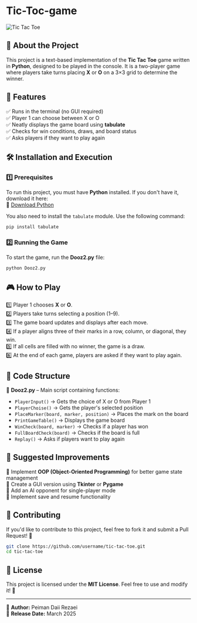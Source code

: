 # Tic-Toc-game

![Tic Tac Toe](https://upload.wikimedia.org/wikipedia/commons/3/32/Tic_tac_toe.svg)

## 🎯 About the Project
This project is a text-based implementation of the **Tic Tac Toe** game written in **Python**, designed to be played in the console. It is a two-player game where players take turns placing **X** or **O** on a 3×3 grid to determine the winner.

## 🚀 Features
✅ Runs in the terminal (no GUI required)  
✅ Player 1 can choose between X or O  
✅ Neatly displays the game board using **tabulate**  
✅ Checks for win conditions, draws, and board status  
✅ Asks players if they want to play again  

## 🛠️ Installation and Execution
### 1️⃣ Prerequisites
To run this project, you must have **Python** installed. If you don't have it, download it here:  
🔗 [Download Python](https://www.python.org/downloads/)

You also need to install the `tabulate` module. Use the following command:
```bash
pip install tabulate
```

### 2️⃣ Running the Game
To start the game, run the **Dooz2.py** file:
```bash
python Dooz2.py
```

## 🎮 How to Play
1️⃣ Player 1 chooses **X** or **O**.  
2️⃣ Players take turns selecting a position (1–9).  
3️⃣ The game board updates and displays after each move.  
4️⃣ If a player aligns three of their marks in a row, column, or diagonal, they win.  
5️⃣ If all cells are filled with no winner, the game is a draw.  
6️⃣ At the end of each game, players are asked if they want to play again.

## 📝 Code Structure
📂 **Dooz2.py** – Main script containing functions:
- `PlayerInput()` → Gets the choice of X or O from Player 1
- `PlayerChoise()` → Gets the player's selected position
- `PlaceMarker(board, marker, position)` → Places the mark on the board
- `PrintGameTable()` → Displays the game board
- `WinCheck(board, marker)` → Checks if a player has won
- `FullBoardCheck(board)` → Checks if the board is full
- `Replay()` → Asks if players want to play again

## 📌 Suggested Improvements
🔹 Implement **OOP (Object-Oriented Programming)** for better game state management  
🔹 Create a GUI version using **Tkinter** or **Pygame**  
🔹 Add an AI opponent for single-player mode  
🔹 Implement save and resume functionality  

## 🤝 Contributing
If you'd like to contribute to this project, feel free to fork it and submit a Pull Request! 🚀
```bash
git clone https://github.com/username/tic-tac-toe.git
cd tic-tac-toe
```

## 📜 License
This project is licensed under the **MIT License**. Feel free to use and modify it! 🚀

---
📌 **Author:** Peiman Daii Rezaei  
📅 **Release Date:** March 2025

